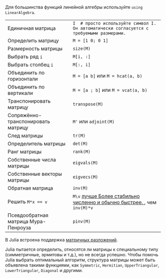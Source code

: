 Для большинства функций линейной алгебры используйте `using LinearAlgebra`.

|                                |                                             |
| ------------------------------ | ------------------------------------------- |
| Единичная матрица              | `I  # просто используйте символ I. Он автоматически согласуется с требуемыми размерами.` |
| Определить матрицу             | `M = [1 0; 0 1]`                            |
| Размерность матрицы            | `size(M)`                                   |
| Выбрать ряд `i`                | `M[i, :]`                                   |
| Выбрать столбец `i`            | `M[:, i]`                                   |
| Объединить по горизонтали      | `M = [a b]` или `M = hcat(a, b)`            |
| Объединить по вертикали        | `M = [a ; b]` или `M = vcat(a, b)`          |
| Транспонировать  матрицу       | `transpose(M)`                              |
| Сопряжённо-транспонировать матрицу | `M'` или `adjoint(M)`                   |
| След матрицы                   | `tr(M)`                                     |
| Определитель матрицы           | `det(M)`                                    |
| Ранг матрицы                   | `rank(M)`                                   |
| Собственные числа матрицы      | `eigvals(M)`                                |
| Собственные векторы матрицы    | `eigvecs(M)`                                |
| Обратная матрица               | `inv(M)`                                    |
| Решить `M*x == v`              | `M\v` <a class="tooltip" href="#">лучше<span> Более стабильно численно и обычно быстрее. </span></a>, чем `inv(M)*v` |
| Псевдообратная матрица Мура-Пенроуза | `pinv(M)`                                   |

В Julia встроена поддержка [матричных разложений](https://docs.julialang.org/en/v1/stdlib/LinearAlgebra/).

Julia пытается определить, относятся ли матрицы к специальному типу (симметричные,
эрмитовы и т.д.), но не всегда успешно. Чтобы помочь Julia выбрать
оптимальный алгоритм, структура матрицы может быть объявлена
такими функциями, как `Symmetric`, `Hermitian`, `UpperTriangular`, `LowerTriangular`,
`Diagonal` и другими.
